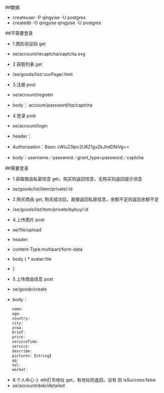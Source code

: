 ##数据
  * createuser -P qingyise -U postgres
  * createdb -O qingyise qingyise -U postgres

##不需要登录
  * 1.图形验证码 get
  * se/account/recaptcha/captcha.svg

  * 2.获取列表 get
  * /se/goods/list/:curPage/:limit

  * 3.注册 post
  * se/account/register
  * body： account/password/tip/captcha

   * 4.登录 post
   * se/account/login
   * header：
   * Authorization：Basic cWluZ3lpc2U6Z1gxZkJhdDNiVg==

   * body：username／password／grant_type=password／captcha

##需要登录
   * 1.获取商品私密信息 get，购买则返回信息，无购买则返回提示信息
   * se/goods/list/item/private/:id

   * 2.购买商品 get, 购买成功后，直接返回私密信息，余额不足则返回余额不足
   * /se/goods/list/item/private/bybuy/:id

   * 4.上传图片 post
   * se/file/upload

   * header:
   * content-Type:multipart/form-data
   * body {
    *  avatar:file
   * }

   * 5.上传商品信息 post
   *  se/goods/create
   * body：
 ```javascript
    name: 
    age:
    country:
    city:
    area:
    brief:
    price:
    serviceTime:
    service:
    describe:
    pictures:【string】
    qq:
    tel:
    wechat:
```

  * 6.个人中心-》eth打币地址 get，有地址则返回，没有 则 isSuccess:false
  * se/account/dobi/detailed



